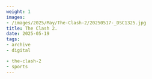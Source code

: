 ```yaml
---
weight: 1
images:
- /images/2025/May/The-Clash-2/20250517-_DSC1325.jpg
title: The Clash 2.
date: 2025-05-19
tags:
- archive
- digital

- the-clash-2
- sports
---
```


